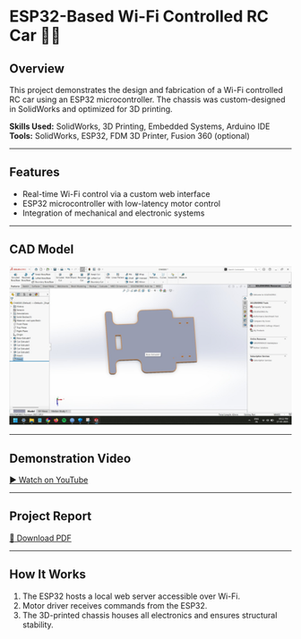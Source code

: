 # ESP32-Based Wi-Fi Controlled RC Car 🚗📡

## Overview
This project demonstrates the design and fabrication of a Wi-Fi controlled RC car using an ESP32 microcontroller. The chassis was custom-designed in SolidWorks and optimized for 3D printing.

**Skills Used:** SolidWorks, 3D Printing, Embedded Systems, Arduino IDE  
**Tools:** SolidWorks, ESP32, FDM 3D Printer, Fusion 360 (optional)  

---

## Features
- Real-time Wi-Fi control via a custom web interface
- ESP32 microcontroller with low-latency motor control
- Integration of mechanical and electronic systems

---

## CAD Model
![CAD Model](assets/cad_design.jpeg)

---

## Demonstration Video
[▶ Watch on YouTube](https://youtu.be/FggS_ierqAI)  

---

## Project Report
[📄 Download PDF](assets/project_report.pdf)

---

## How It Works
1. The ESP32 hosts a local web server accessible over Wi-Fi.
2. Motor driver receives commands from the ESP32.
3. The 3D-printed chassis houses all electronics and ensures structural stability.


